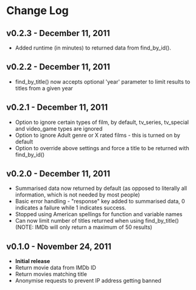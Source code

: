 # Change Log

## v0.2.3 - December 11, 2011
* Added runtime (in minutes) to returned data from find_by_id().

## v0.2.2 - December 11, 2011
* find_by_title() now accepts optional 'year' parameter to limit results to titles from a given year

## v0.2.1 - December 11, 2011
* Option to ignore certain types of film, by default, tv_series, tv_special and video_game types are ignored
* Option to ignore Adult genre or X rated films - this is turned on by default
* Option to override above settings and force a title to be returned with find_by_id()

## v0.2.0 - December 11, 2011
* Summarised data now returned by default (as opposed to literally all information, which is not needed by most people)
* Basic error handling - "response" key added to summarised data, 0 indicates a failure while 1 indicates success.
* Stopped using American spellings for function and variable names
* Can now limit number of titles returned when using find_by_title() (NOTE: IMDb will only return a maximum of 50 results)

## v0.1.0 - November 24, 2011
* **Initial release**
* Return movie data from IMDb ID
* Return movies matching title
* Anonymise requests to prevent IP address getting banned
